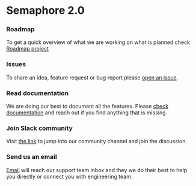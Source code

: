 # Semaphore 2.0

### Roadmap

To get a quick overview of what we are working on what is planned check [Roadmap project](https://github.com/semaphoreci/roadmap/projects/1)

### Issues

To share an idea, feature request or bug report please [open an issue](https://github.com/semaphoreci/roadmap/issues).

### Read documentation

We are doing our best to document all the features. Please [check documentation](https://docs.semaphoreci.com) and reach out if you find anything that is missing.

### Join Slack community

Visit [the link](https://semaphorecommunity.slack.com/join/shared_invite/enQtMzk1MzI5NjE4MjI5LWY3Nzk4ZGM2ODRmMDVjYmIwZGFhMWI0ZDYyOWIxMGI1ZjFlODU1OTZiZWM3OGVkZjBmMWRiNWYzNjA4MjM2MTA) to jump into our community channel and join the discussion.

### Send us an email

[Email](mailto:support@semaphoreci.com) will reach our support team inbox and they we do their best to help you directly or connect you with engineering team.
